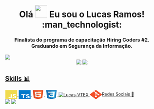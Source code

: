 <h1 align="center">Olá <img src="https://user-images.githubusercontent.com/86375264/137803002-a3e86dfe-65ec-449c-bd70-5315a11f47fb.gif" width="40" height="40" />
 Eu sou o Lucas Ramos! :man_technologist: </h1>
<h3 align="center">Finalista do programa de capacitação Hiring Coders #2. Graduando em Segurança da Informação.</h3>
<img align="center" src="https://user-images.githubusercontent.com/86375264/137806043-bbe3914e-0740-463e-9f4d-4398e213b8d6.jpg"/>

    
<div align="center">
  <a href="https://github.com/Lucaas-Ramos">
  <img src="https://github-readme-stats.vercel.app/api?username=Lucaas-Ramos&show_icons=true&theme=algolia&include_all_commits=true&count_private=true"/>
  <img height="196" src="https://github-readme-stats.vercel.app/api/top-langs/?username=Lucaas-Ramos&layout=compact&langs_count=7&theme=algolia"/>
</div>

## Skills :bar_chart:
  
  <img align="center" alt="Lucas-Js" height="30" width="40" src="https://raw.githubusercontent.com/devicons/devicon/master/icons/javascript/javascript-plain.svg">
  <img align="center" alt="Lucas-Ts" height="30" width="40" src="https://raw.githubusercontent.com/devicons/devicon/master/icons/typescript/typescript-plain.svg">
  <img align="center" alt="Rafa-HTML" height="30" width="40" src="https://raw.githubusercontent.com/devicons/devicon/master/icons/html5/html5-original.svg">
  <img align="center" alt="Lucas-CSS" height="30" width="40" src="https://raw.githubusercontent.com/devicons/devicon/master/icons/css3/css3-original.svg">
  <img align="center" alt="Lucas-VTEX" height="30" width="40" src="https://avatars.githubusercontent.com/in/18749?v=4">
  <img align="center" alt="Lucas-GIT" height="30" width="40" src="https://raw.githubusercontent.com/devicons/devicon/9f4f5cdb393299a81125eb5127929ea7bfe42889/icons/git/git-plain.svg"

 ## Redes Sociais :calling:
      
<div> 
  <a href="https://instagram.com/hahlucas" target="_blank"><img src="https://img.shields.io/badge/-Instagram-%23E4405F?style=for-the-badge&logo=instagram&logoColor=white" target="_blank"></a>
  <a href="https://www.linkedin.com/in/lucas-ramos-gmp" target="_blank"><img src="https://img.shields.io/badge/-LinkedIn-%230077B5?style=for-the-badge&logo=linkedin&logoColor=white" target="_blank"></a> 
